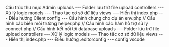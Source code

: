 Cấu trúc thư mục
Admin
uploads --- Folder lưu trữ file upload
controllers --- Xử lý logic
models --- Thao tác cơ sở dữ liệu
views --- Hiển thị
index.php --- Điều hướng
Client
config --- Cấu hình chung cho dự án
env.php // Cấu hình các biến môi trường
helper.php // Cấu hình các hàm hỗ trợ sử lý
connect.php // Cấu hình kết nối tới database
uploads --- Folder lưu trữ file upload
controllers --- Xử lý logic
models --- Thao tác cơ sở dữ liệu
views --- Hiển thị
index.php --- Điều hướng
.editorconfig --- config vscode
